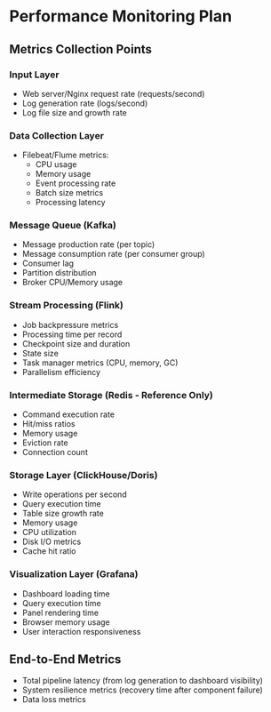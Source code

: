 # Performance Monitoring Plan

## Metrics Collection Points

### Input Layer
- Web server/Nginx request rate (requests/second)
- Log generation rate (logs/second)
- Log file size and growth rate

### Data Collection Layer
- Filebeat/Flume metrics:
  - CPU usage
  - Memory usage
  - Event processing rate
  - Batch size metrics
  - Processing latency

### Message Queue (Kafka)
- Message production rate (per topic)
- Message consumption rate (per consumer group)
- Consumer lag
- Partition distribution
- Broker CPU/Memory usage

### Stream Processing (Flink)
- Job backpressure metrics
- Processing time per record
- Checkpoint size and duration
- State size
- Task manager metrics (CPU, memory, GC)
- Parallelism efficiency

### Intermediate Storage (Redis - Reference Only)
- Command execution rate
- Hit/miss ratios
- Memory usage
- Eviction rate
- Connection count

### Storage Layer (ClickHouse/Doris)
- Write operations per second
- Query execution time
- Table size growth rate
- Memory usage
- CPU utilization
- Disk I/O metrics
- Cache hit ratio

### Visualization Layer (Grafana)
- Dashboard loading time
- Query execution time
- Panel rendering time
- Browser memory usage
- User interaction responsiveness

## End-to-End Metrics
- Total pipeline latency (from log generation to dashboard visibility)
- System resilience metrics (recovery time after component failure)
- Data loss metrics
